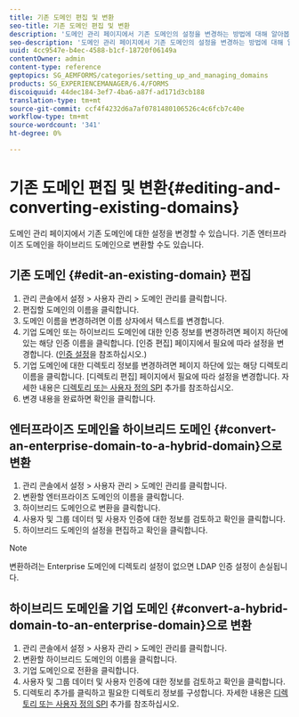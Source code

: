 ```yaml
---
title: 기존 도메인 편집 및 변환
seo-title: 기존 도메인 편집 및 변환
description: '도메인 관리 페이지에서 기존 도메인의 설정을 변경하는 방법에 대해 알아봅니다. 기존 엔터프라이즈 도메인을 하이브리드 도메인으로 또는 그 반대로 변환합니다. '
seo-description: '도메인 관리 페이지에서 기존 도메인의 설정을 변경하는 방법에 대해 알아봅니다. 기존 엔터프라이즈 도메인을 하이브리드 도메인으로 또는 그 반대로 변환합니다. '
uuid: 4cc9547e-b4ec-4588-b1cf-18720f06149a
contentOwner: admin
content-type: reference
geptopics: SG_AEMFORMS/categories/setting_up_and_managing_domains
products: SG_EXPERIENCEMANAGER/6.4/FORMS
discoiquuid: 44dec184-3ef7-4ba6-a87f-ad171d3cb188
translation-type: tm+mt
source-git-commit: ccf4f4232d6a7af0781480106526c4c6fcb7c40e
workflow-type: tm+mt
source-wordcount: '341'
ht-degree: 0%

---
```



# 기존 도메인 편집 및 변환{#editing-and-converting-existing-domains}

도메인 관리 페이지에서 기존 도메인에 대한 설정을 변경할 수 있습니다. 기존 엔터프라이즈 도메인을 하이브리드 도메인으로 변환할 수도 있습니다.

## 기존 도메인 {#edit-an-existing-domain} 편집

1. 관리 콘솔에서 설정 > 사용자 관리 > 도메인 관리를 클릭합니다.
1. 편집할 도메인의 이름을 클릭합니다.
1. 도메인 이름을 변경하려면 이름 상자에서 텍스트를 변경합니다.
1. 기업 도메인 또는 하이브리드 도메인에 대한 인증 정보를 변경하려면 페이지 하단에 있는 해당 인증 이름을 클릭합니다. [인증 편집] 페이지에서 필요에 따라 설정을 변경합니다. ([인증 설정](/help/forms/using/admin-help/configuring-authentication-providers.md#authentication-settings)을 참조하십시오.)
1. 기업 도메인에 대한 디렉토리 정보를 변경하려면 페이지 하단에 있는 해당 디렉토리 이름을 클릭합니다. [디렉토리 편집] 페이지에서 필요에 따라 설정을 변경합니다. 자세한 내용은 [디렉토리 또는 사용자 정의 SPI](/help/forms/using/admin-help/configuring-directories.md#adding-directories-or-custom-spis) 추가를 참조하십시오.
1. 변경 내용을 완료하면 확인을 클릭합니다.

## 엔터프라이즈 도메인을 하이브리드 도메인 {#convert-an-enterprise-domain-to-a-hybrid-domain}으로 변환

1. 관리 콘솔에서 설정 > 사용자 관리 > 도메인 관리를 클릭합니다.
1. 변환할 엔터프라이즈 도메인의 이름을 클릭합니다.
1. 하이브리드 도메인으로 변환을 클릭합니다.
1. 사용자 및 그룹 데이터 및 사용자 인증에 대한 정보를 검토하고 확인을 클릭합니다.
1. 하이브리드 도메인의 설정을 편집하고 확인을 클릭합니다.

>[!NOTE]
>
>변환하려는 Enterprise 도메인에 디렉토리 설정이 없으면 LDAP 인증 설정이 손실됩니다.

## 하이브리드 도메인을 기업 도메인 {#convert-a-hybrid-domain-to-an-enterprise-domain}으로 변환

1. 관리 콘솔에서 설정 > 사용자 관리 > 도메인 관리를 클릭합니다.
1. 변환할 하이브리드 도메인의 이름을 클릭합니다.
1. 기업 도메인으로 전환을 클릭합니다.
1. 사용자 및 그룹 데이터 및 사용자 인증에 대한 정보를 검토하고 확인을 클릭합니다.
1. 디렉토리 추가를 클릭하고 필요한 디렉토리 정보를 구성합니다. 자세한 내용은 [디렉토리 또는 사용자 정의 SPI](/help/forms/using/admin-help/configuring-directories.md#adding-directories-or-custom-spis) 추가를 참조하십시오.

